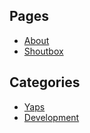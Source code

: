 ## Pages

- [About](content/page/about)
- [Shoutbox](content/page/shoutbox)

## Categories

- [Yaps](?category=Yaps)
- [Development](?category=Development)
